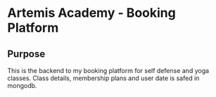 # Artemis Academy - Booking Platform

## Purpose

This is the backend to my booking platform for self defense and yoga classes. Class details, membership plans and user date is safed in mongodb.
